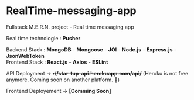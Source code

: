 # RealTime-messaging-app

Fullstack M.E.R.N. project - Real time messaging app

Real time technologie : **Pusher**

Backend Stack : **MongoDB** - **Mongoose** - **JOI** - **Node.js** - **Express.js** - **JsonWebToken**  
Frontend Stack : **React.js** - **Axios** - **ESLint**

API Deployment -> ~~**://star-tup-api.herokuapp.com/api/**~~ (Heroku is not free anymore. Coming soon on another platform. 🚀)

Frontend Deployement -> **[Comming Soon]**
